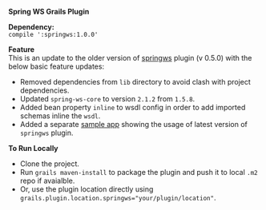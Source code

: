 **Spring WS Grails Plugin**

**Dependency:**  
`compile ':springws:1.0.0'`

**Feature**  
This is an update to the older version of [springws](http://grails.org/plugin/springws) plugin (v 0.5.0) with the below basic feature updates:

 - Removed dependencies from `lib` directory to avoid clash with project dependencies.
 - Updated `spring-ws-core` to version `2.1.2` from `1.5.8`.
 - Added bean property `inline` to wsdl config in order to add imported schemas inline the `wsdl`.
 - Added a separate [sample app](https://github.com/dmahapatro/grails-springws-sample) showing the usage of latest version of `springws` plugin.

**To Run Locally**  
 - Clone the project.
 - Run `grails maven-install` to package the plugin and push it to local `.m2` repo if avaialble.
 - Or, use the plugin location directly using `grails.plugin.location.springws="your/plugin/location"`.
